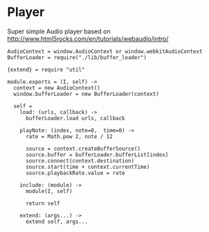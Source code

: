 Player
======

Super simple Audio player based on http://www.html5rocks.com/en/tutorials/webaudio/intro/

    AudioContext = window.AudioContext or window.webkitAudioContext
    BufferLoader = require("./lib/buffer_loader")

    {extend} = require "util"

    module.exports = (I, self) ->
      context = new AudioContext()
      window.bufferLoader = new BufferLoader(context)

      self =
        load: (urls, callback) ->
          bufferLoader.load urls, callback
  
        playNote: (index, note=0,  time=0) ->
          rate = Math.pow 2, note / 12

          source = context.createBufferSource()
          source.buffer = bufferLoader.bufferList[index]
          source.connect(context.destination)
          source.start(time + context.currentTime)
          source.playbackRate.value = rate
  
        include: (module) ->
          module(I, self)
  
          return self

        extend: (args...) ->
          extend self, args...